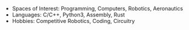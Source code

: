 * Spaces of Interest: Programming, Computers, Robotics, Aeronautics
* Languages: C/C++, Python3, Assembly, Rust
* Hobbies: Competitive Robotics, Coding, Circuitry
